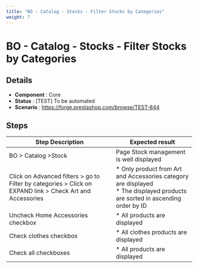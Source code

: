 ```yaml
---
title: "BO - Catalog - Stocks - Filter Stocks by Categories"
weight: 7
---
```


# BO - Catalog - Stocks - Filter Stocks by Categories
## Details
* **Component** : Core
* **Status** : [TEST] To be automated
* **Scenario** : https://forge.prestashop.com/browse/TEST-844

## Steps
| Step Description | Expected result |
| ----- | ----- |
| BO > Catalog >Stock | Page Stock management is well displayed |
| Click on Advanced filters > go to Filter by categories > Click on EXPAND link > Check Art and Accessories | * Only product from Art and Accessories category are displayed<br> * The displayed products are sorted in ascending order by ID |
| Uncheck Home Accessories checkbox | * All products are displayed |
| Check clothes checkbox | * All clothes products are displayed |
| Check all checkboxes | * All products are displayed |